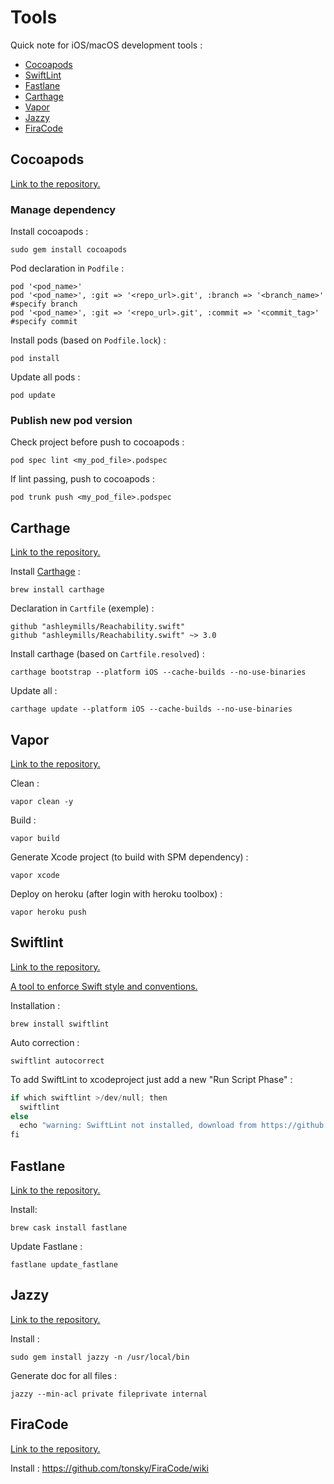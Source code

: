 # Tools

Quick note for iOS/macOS development tools :
* [Cocoapods](#cocoapods)
* [SwiftLint](#swiftlint)
* [Fastlane](#fastlane)
* [Carthage](#carthage)
* [Vapor](#vapor)
* [Jazzy](#jazzy)
* [FiraCode](#firacode)

## Cocoapods 

[Link to the repository.](https://github.com/CocoaPods/CocoaPods)

### Manage dependency 

Install cocoapods : 

``` 
sudo gem install cocoapods
``` 

Pod declaration in `Podfile` :
```
pod '<pod_name>' 
pod '<pod_name>', :git => '<repo_url>.git', :branch => '<branch_name>' #specify branch 
pod '<pod_name>', :git => '<repo_url>.git', :commit => '<commit_tag>' #specify commit 
``` 
Install pods (based on `Podfile.lock`) :
```
pod install
``` 
Update all pods : 
```
pod update
``` 

### Publish new pod version 

Check project before push to cocoapods :
```
pod spec lint <my_pod_file>.podspec
``` 
If lint passing, push to cocoapods : 
```
pod trunk push <my_pod_file>.podspec
``` 

## Carthage 

[Link to the repository.](https://github.com/Carthage/Carthage)

Install [Carthage](https://github.com/Carthage/Carthage#installing-carthage) : 

``` 
brew install carthage
``` 

Declaration in `Cartfile` (exemple) :
```
github "ashleymills/Reachability.swift" 
github "ashleymills/Reachability.swift" ~> 3.0
``` 

Install carthage (based on `Cartfile.resolved`) :
```
carthage bootstrap --platform iOS --cache-builds --no-use-binaries
``` 

Update all : 

```
carthage update --platform iOS --cache-builds --no-use-binaries 
```

## Vapor 

[Link to the repository.](https://github.com/vapor/vapor)

Clean : 
```
vapor clean -y
```

Build : 
```
vapor build 
```

Generate Xcode project (to build with SPM dependency) : 
```
vapor xcode 
```

Deploy on heroku (after login with heroku toolbox) :
``` 
vapor heroku push 
```

## Swiftlint 

[Link to the repository.](https://github.com/realm/SwiftLint)

[A tool to enforce Swift style and conventions.](https://github.com/realm/SwiftLint#presentation)

Installation : 
``` 
brew install swiftlint
```

Auto correction : 
``` 
swiftlint autocorrect
```

To add SwiftLint to xcodeproject just add a new "Run Script Phase" : 
```swift
if which swiftlint >/dev/null; then
  swiftlint
else
  echo "warning: SwiftLint not installed, download from https://github.com/realm/SwiftLint"
fi
```

## Fastlane 

[Link to the repository.](https://github.com/fastlane/fastlane)

Install: 
```
brew cask install fastlane
```

Update Fastlane : 
```
fastlane update_fastlane
```

## Jazzy 

[Link to the repository.](https://github.com/realm/jazzy)

Install : 
```
sudo gem install jazzy -n /usr/local/bin
```

Generate doc for all files : 
```
jazzy --min-acl private fileprivate internal
```

## FiraCode

[Link to the repository.](https://github.com/tonsky/FiraCode)

Install : 
https://github.com/tonsky/FiraCode/wiki
